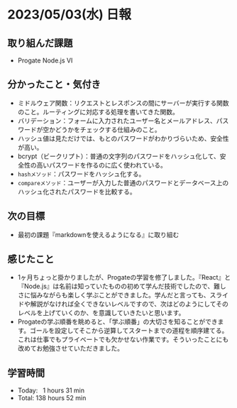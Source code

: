 # 2023/05/03(水) 日報
## 取り組んだ課題
- Progate Node.js Ⅵ

## 分かったこと・気付き
- ミドルウェア関数：リクエストとレスポンスの間にサーバーが実行する関数のこと。ルーティングに対応する処理を書いてきた関数。
- バリデーション：フォームに入力されたユーザー名とメールアドレス、パスワードが空かどうかをチェックする仕組みのこと。
- ハッシュ値は見ただけでは、もとのパスワードがわかりづらいため、安全性が高い。
- bcrypt（ビークリプト）：普通の文字列のパスワードをハッシュ化して、安全性の高いパスワードを作るのに広く使われている。
- `hashメソッド`：パスワードをハッシュ化する。
- `compareメソッド`：ユーザーが入力した普通のパスワードとデータベース上のハッシュ化されたパスワードを比較する。

## 次の目標
- 最初の課題『markdownを使えるようになる』に取り組む

## 感じたこと
- 1ヶ月ちょっと掛かりましたが、Progateの学習を修了しました。『React』と『Node.js』は名前は知っていたものの初めて学んだ技術でしたので、難しさに悩みながらも楽しく学ぶことができました。学んだと言っても、スライドや解説がなければ全くできないレベルですので、次はどのようにしてそのレベルを上げていくのか、を意識していきたいと思います。
- Progateの学ぶ順番を眺めると、「学ぶ順番」の大切さを知ることができます。ゴールを設定してそこから逆算してスタートまでの道程を順序建てる。これは仕事でもプライベートでも欠かせない作業です。そういったことにも改めてお勉強させていただきました。

## 学習時間
- Today:&nbsp;&nbsp;&nbsp;1 hours 31 min
- Total: 138 hours 52 min
